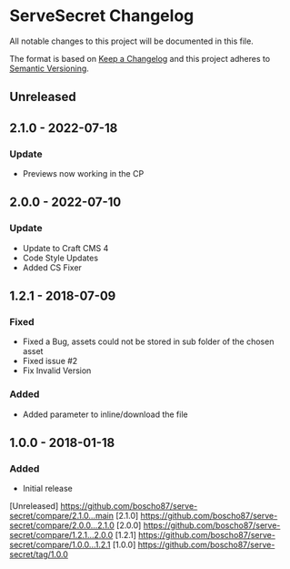 # ServeSecret Changelog

All notable changes to this project will be documented in this file.

The format is based on [Keep a Changelog](http://keepachangelog.com/) and this project adheres to [Semantic Versioning](http://semver.org/).

## Unreleased

## 2.1.0 - 2022-07-18
### Update
- Previews now working in the CP

## 2.0.0 - 2022-07-10
### Update
- Update to Craft CMS 4
- Code Style Updates
- Added CS Fixer 

## 1.2.1 - 2018-07-09
### Fixed
- Fixed a Bug, assets could not be stored in sub folder of the chosen asset
- Fixed issue #2
- Fix Invalid Version

### Added
- Added parameter to inline/download the file

## 1.0.0 - 2018-01-18
### Added
- Initial release


[Unreleased] https://github.com/boscho87/serve-secret/compare/2.1.0...main
[2.1.0] https://github.com/boscho87/serve-secret/compare/2.0.0...2.1.0
[2.0.0] https://github.com/boscho87/serve-secret/compare/1.2.1...2.0.0
[1.2.1] https://github.com/boscho87/serve-secret/compare/1.0.0...1.2.1
[1.0.0] https://github.com/boscho87/serve-secret/tag/1.0.0
